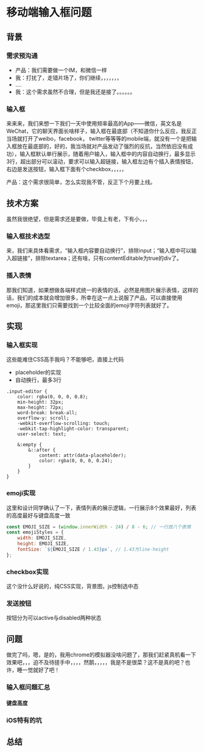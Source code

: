 # 移动端输入框问题

## 背景

### 需求预沟通

- 产品：我们需要做一个IM，和微信一样
- 我：打扰了，走错片场了，你们继续，，，，，，，
- ....
- 我：这个需求虽然不合理，但是我还是接了。。。。。。

### 输入框

来来来，我们来想一下我们一天中使用频率最高的App——微信，英文名是WeChat，它的聊天界面长啥样子，输入框在最底部（不知道你什么反应，我反正当场就打开了weibo，facebook， twitter等等等的mobile端，就没有一个是把输入框放在最底部的，好的，我当场就对产品发动了强烈的反抗，当然依旧没有成功），输入框默认单行展示，随着用户输入，输入框中的内容自动换行，最多显示3行，超出部分可以滚动，要求可以输入超链接，输入框左边有个插入表情按钮，右边是发送按钮，输入框下面有个checkbox，，，，，

产品：这个需求很简单，怎么实现我不管，反正下个月要上线。

## 技术方案

虽然我很绝望，但是需求还是要做，毕竟上有老，下有小，，，

### 输入框技术选型

来，我们来具体看需求，“输入框内容要自动换行”，排除input；“输入框中可以输入超链接”，排除textarea；还有啥，只有contentEditable为true的div了。

### 插入表情

那我们知道，如果想做各端样式统一的表情的话，必然是用图片展示表情，这样的话，我们的成本就会增加很多，所幸在这一点上说服了产品，可以直接使用emoji，那这里我们只需要找到一个比较全面的emoji字符列表就好了。

## 实现

### 输入框实现

这些能难住CSS高手我吗？不能够吧，直接上代码

- placeholder的实现
- 自动换行，最多3行

```less
.input-editor {
    color: rgba(0, 0, 0, 0.8);
    min-height: 32px;
    max-height: 72px;
    word-break: break-all;
    overflow-y: scroll;
    -webkit-overflow-scrolling: touch;
    -webkit-tap-highlight-color: transparent;
    user-select: text;

    &:empty {
        &::after {
            content: attr(data-placeholder);
            color: rgba(0, 0, 0, 0.24);
        }
    }
}
```

### emoji实现

这里和设计同学确认了一下，表情列表的展示逻辑，一行展示8个效果最好，列表的高度最好与键盘高度一致

```javascript
const EMOJI_SIZE = (window.innerWidth - 24) / 8 - 6; // 一行放八个表情
const emojiStyles = {
    width: EMOJI_SIZE,
    height: EMOJI_SIZE,
    fontSize: `${EMOJI_SIZE / 1.43}px`, // 1.43为line-height
};
```

### checkbox实现

这个没什么好说的，纯CSS实现，背景图，js控制选中态

### 发送按钮

按钮分为可以active与disabled两种状态

## 问题

做完了吗，嗯，是的，我用chrome的模拟器没啥问题了，那我们赶紧真机看一下效果吧，，，迫不及待搓手中，，，，然鹅，，，，，我是不是很菜？这不是真的吧？也许，睡一觉就好了吧！

### 输入框问题汇总

#### 键盘高度

### iOS特有的坑

## 总结

